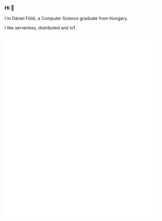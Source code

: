 ### Hi 👋

I'm Dániel Földi, a Computer Science graduate from Hungary.

I like serverless, distributed and IoT.

![Metrics of repositories](https://raw.githubusercontent.com/DaniFoldi/DaniFoldi/main/github-metrics.svg)
